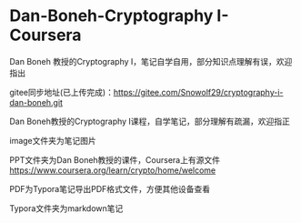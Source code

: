 # Dan-Boneh-Cryptography I-Coursera
Dan Boneh 教授的Cryptography I，笔记自学自用，部分知识点理解有误，欢迎指出

gitee同步地址(已上传完成)：https://gitee.com/Snowolf29/cryptography-i-dan-boneh.git

Dan Boneh教授的Cryptography I课程，自学笔记，部分理解有疏漏，欢迎指正

image文件夹为笔记图片

PPT文件夹为Dan Boneh教授的课件，Coursera上有源文件 https://www.coursera.org/learn/crypto/home/welcome

PDF为Typora笔记导出PDF格式文件，方便其他设备查看

Typora文件夹为markdown笔记

